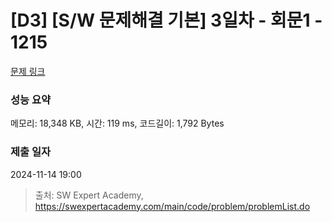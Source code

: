 # [D3] [S/W 문제해결 기본] 3일차 - 회문1 - 1215 

[문제 링크](https://swexpertacademy.com/main/code/problem/problemDetail.do?contestProbId=AV14QpAaAAwCFAYi) 

### 성능 요약

메모리: 18,348 KB, 시간: 119 ms, 코드길이: 1,792 Bytes

### 제출 일자

2024-11-14 19:00



> 출처: SW Expert Academy, https://swexpertacademy.com/main/code/problem/problemList.do